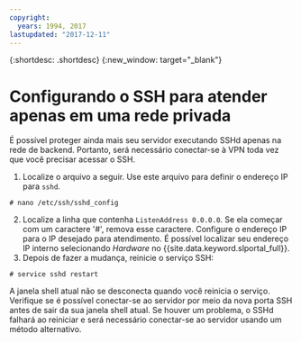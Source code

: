 ```yaml
---
copyright:
  years: 1994, 2017
lastupdated: "2017-12-11"
---
```


{:shortdesc: .shortdesc}
{:new_window: target="_blank"}

# Configurando o SSH para atender apenas em uma rede privada

É possível proteger ainda mais seu servidor executando SSHd apenas na rede de backend. Portanto, será
necessário conectar-se à VPN toda vez que você precisar acessar o SSH.

1. Localize o arquivo a seguir. Use este arquivo para definir o endereço IP para
`sshd`.
```
# nano /etc/ssh/sshd_config
```

2. Localize a linha que contenha `ListenAddress 0.0.0.0`. Se ela começar com um caractere
'#', remova esse caractere. Configure o endereço IP para o IP desejado para atendimento. É possível localizar
seu endereço IP interno selecionando *Hardware* no {{site.data.keyword.slportal_full}}.
3. Depois de fazer a mudança, reinicie o serviço SSH:
```
# service sshd restart
```

A janela shell atual não se desconecta quando você reinicia o serviço. Verifique se é possível
conectar-se ao servidor por meio da nova porta SSH antes de sair da sua janela shell atual. Se houver um
problema, o SSHd falhará ao reiniciar e será necessário conectar-se ao servidor usando um método alternativo.
